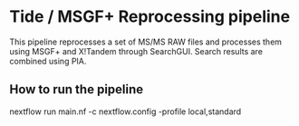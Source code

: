 # Tide / MSGF+ Reprocessing pipeline

This pipeline reprocesses a set of MS/MS RAW files and processes them using MSGF+ and X!Tandem through SearchGUI. Search results are combined using PIA.

## How to run the pipeline

nextflow run main.nf -c nextflow.config -profile local,standard
